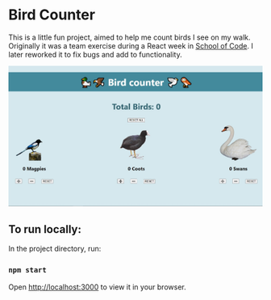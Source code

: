 # Bird Counter

This is a little fun project, aimed to help me count birds I see on my walk. Originally it was a team exercise during a React week in [School of Code](https://www.schoolofcode.co.uk/). I later reworked it to fix bugs and add to functionality.

![screenshot](bird-counter_screenshot.jpg)

## To run locally:

In the project directory, run:

### `npm start`

Open [http://localhost:3000](http://localhost:3000) to view it in your browser.
